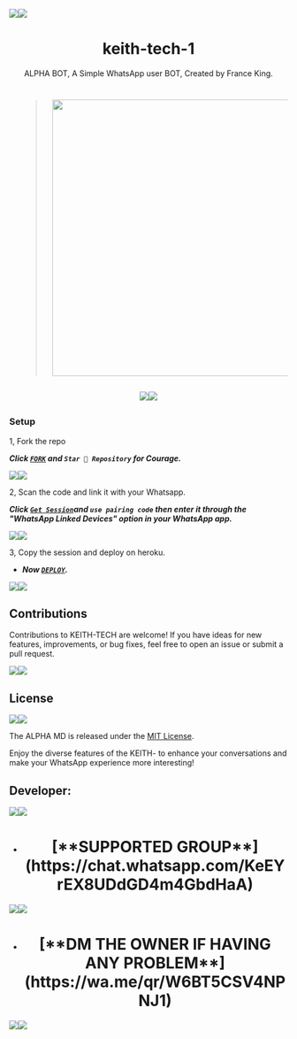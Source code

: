 <a><img src='https://i.imgur.com/LyHic3i.gif'/></a><a><img src='https://i.imgur.com/LyHic3i.gif'/></a>
 
 <h1 align="center"> keith-tech-1</h1>
<p align="center"> ALPHA BOT, A Simple WhatsApp user BOT, Created by France King.
</p>

 <h1 align="center">

  ><img src="https://telegra.ph/file/49a3833ccbc65a8e7ea4b.jpg" width="600" height="500"/>

<a><img src='https://i.imgur.com/LyHic3i.gif'/></a><a><img src='https://i.imgur.com/LyHic3i.gif'/></a>

### Setup

1, Fork the repo

   ***Click [`FORK`](https://github.com/Keithkeizzah/keith-tech-1) and `Star 👑 Repository` for Courage.***
  
<a><img src='https://i.imgur.com/LyHic3i.gif'/></a><a><img src='https://i.imgur.com/LyHic3i.gif'/></a>

2, Scan the code and link it with your Whatsapp.


  ***Click [`Get Session`](https://keith-app-session-6d1313c4f8e5.herokuapp.com/)and `use pairing code` then enter it through the "WhatsApp Linked Devices" option in your WhatsApp app.***

<a><img src='https://i.imgur.com/LyHic3i.gif'/></a><a><img src='https://i.imgur.com/LyHic3i.gif'/></a>    
   
3, Copy the session and deploy on heroku.  

   
 - ***Now [`DEPLOY`](https://dashboard.heroku.com/new?template=https://github.com/keithkeizzah/keith-tech-1).***

<a><img src='https://i.imgur.com/LyHic3i.gif'/></a><a><img src='https://i.imgur.com/LyHic3i.gif'/></a>

## Contributions

Contributions to KEITH-TECH are welcome! If you have ideas for new features, improvements, or bug fixes, feel free to open an issue or submit a pull request.


<a><img src='https://i.imgur.com/LyHic3i.gif'/></a><a><img src='https://i.imgur.com/LyHic3i.gif'/></a>

## License


<a><img src='https://i.imgur.com/LyHic3i.gif'/></a><a><img src='https://i.imgur.com/LyHic3i.gif'/></a>


The ALPHA MD is released under the [MIT License](https://opensource.org/licenses/MIT).

Enjoy the diverse features of the KEITH- to enhance your conversations and make your WhatsApp experience more interesting!

## Developer:

<a><img src='https://i.imgur.com/LyHic3i.gif'/></a><a><img src='https://i.imgur.com/LyHic3i.gif'/></a>

- <h1 align="center"> [**SUPPORTED GROUP**](https://chat.whatsapp.com/KeEYrEX8UDdGD4m4GbdHaA)

<a><img src='https://i.imgur.com/LyHic3i.gif'/></a><a><img src='https://i.imgur.com/LyHic3i.gif'/></a>

- <h1 align="center"> [**DM THE OWNER IF HAVING ANY PROBLEM**](https://wa.me/qr/W6BT5CSV4NPNJ1)

<a><img src='https://i.imgur.com/LyHic3i.gif'/></a><a><img src='https://i.imgur.com/LyHic3i.gif'/></a>
